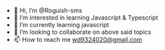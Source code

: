 - 👋 Hi, I’m @Roguish-sms
- 👀 I’m interested in learning Javascript & Typescript
- 🌱 I’m currently learning javascript
- 💞️ I’m looking to collaborate on above said topics
- 📫 How to reach me wd9324020@gmail.com

<!---
Roguish-sms/Roguish-sms is a ✨ special ✨ repository because its `README.md` (this file) appears on your GitHub profile.
You can click the Preview link to take a look at your changes.
--->
